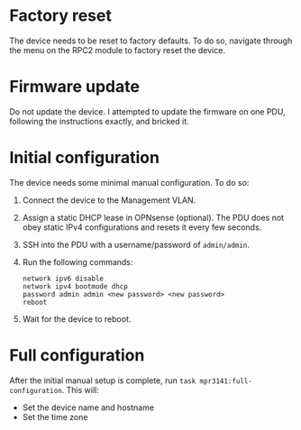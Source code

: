# Factory reset

The device needs to be reset to factory defaults. To do so, navigate through the menu on the RPC2 module to factory reset the device.

# Firmware update

Do not update the device. I attempted to update the firmware on one PDU, following the instructions exactly, and bricked it.

# Initial configuration

The device needs some minimal manual configuration. To do so:
1. Connect the device to the Management VLAN.
2. Assign a static DHCP lease in OPNsense (optional). The PDU does not obey static IPv4 configurations and resets it every few seconds.
3. SSH into the PDU with a username/password of `admin/admin`.
4. Run the following commands:

    ```shell
    network ipv6 disable
    network ipv4 bootmode dhcp
    password admin admin <new password> <new password>
    reboot
    ```
5. Wait for the device to reboot.

# Full configuration

After the initial manual setup is complete, run `task mpr3141:full-configuration`. This will:
* Set the device name and hostname
* Set the time zone
<!-- TODO SNMP -->
